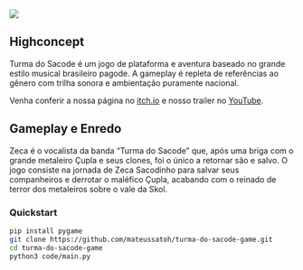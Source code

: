 <img src="https://user-images.githubusercontent.com/60144554/152622040-58d31d58-e43c-45a0-99e0-d65bea74b1d6.png" />


Highconcept
-------
Turma do Sacode é um jogo de plataforma e aventura baseado no grande estilo musical brasileiro pagode. A gameplay é repleta de referências ao gênero com trilha sonora e ambientação puramente nacional. 

Venha conferir a nossa página no [itch.io](https://pedroparadela.itch.io/turma-do-sacode-sacodes-gang) e nosso trailer no [YouTube](https://www.youtube.com/watch?v=HlZwk4LEPno).

Gameplay e Enredo
--------------------------
Zeca é o vocalista da banda “Turma do Sacode” que, após uma briga com o grande metaleiro Çupla e seus clones, foi o único a retornar são e salvo. O jogo consiste na jornada de Zeca Sacodinho para salvar seus companheiros e derrotar o maléfico Çupla, acabando com o reinado de terror dos metaleiros sobre o vale da Skol. 

### Quickstart
```sh
pip install pygame 
git clone https://github.com/mateussatoh/turma-do-sacode-game.git
cd turma-do-sacode-game
python3 code/main.py 
```